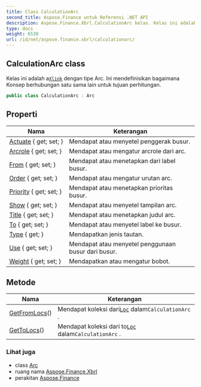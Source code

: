 ```yaml
---
title: Class CalculationArc
second_title: Aspose.Finance untuk Referensi .NET API
description: Aspose.Finance.Xbrl.CalculationArc kelas. Kelas ini adalah aXlink dengan tipe Arc. Ini mendefinisikan bagaimana Konsep berhubungan satu sama lain untuk tujuan perhitungan.
type: docs
weight: 6530
url: /id/net/aspose.finance.xbrl/calculationarc/
---
```

## CalculationArc class

Kelas ini adalah a[`Xlink`](../xlink/) dengan tipe Arc. Ini mendefinisikan bagaimana Konsep berhubungan satu sama lain untuk tujuan perhitungan.

```csharp
public class CalculationArc : Arc
```

## Properti

| Nama | Keterangan |
| --- | --- |
| [Actuate](../../aspose.finance.xbrl/arc/actuate/) { get; set; } | Mendapat atau menyetel penggerak busur. |
| [Arcrole](../../aspose.finance.xbrl/arc/arcrole/) { get; set; } | Mendapat atau mengatur arcrole dari arc. |
| [From](../../aspose.finance.xbrl/arc/from/) { get; set; } | Mendapat atau menetapkan dari label busur. |
| [Order](../../aspose.finance.xbrl/arc/order/) { get; set; } | Mendapat atau mengatur urutan arc. |
| [Priority](../../aspose.finance.xbrl/arc/priority/) { get; set; } | Mendapat atau menetapkan prioritas busur. |
| [Show](../../aspose.finance.xbrl/arc/show/) { get; set; } | Mendapat atau menyetel tampilan arc. |
| [Title](../../aspose.finance.xbrl/arc/title/) { get; set; } | Mendapat atau menetapkan judul arc. |
| [To](../../aspose.finance.xbrl/arc/to/) { get; set; } | Mendapat atau menyetel label ke busur. |
| [Type](../../aspose.finance.xbrl/xlink/type/) { get; } | Mendapatkan jenis tautan. |
| [Use](../../aspose.finance.xbrl/arc/use/) { get; set; } | Mendapat atau menyetel penggunaan busur dari busur. |
| [Weight](../../aspose.finance.xbrl/calculationarc/weight/) { get; set; } | Mendapatkan atau mengatur bobot. |

## Metode

| Nama | Keterangan |
| --- | --- |
| [GetFromLocs](../../aspose.finance.xbrl/calculationarc/getfromlocs/)() | Mendapat koleksi dari[`Loc`](../loc/) dalam`CalculationArc` . |
| [GetToLocs](../../aspose.finance.xbrl/calculationarc/gettolocs/)() | Mendapat koleksi dari to[`Loc`](../loc/) dalam`CalculationArc` . |

### Lihat juga

* class [Arc](../arc/)
* ruang nama [Aspose.Finance.Xbrl](../../aspose.finance.xbrl/)
* perakitan [Aspose.Finance](../../)


